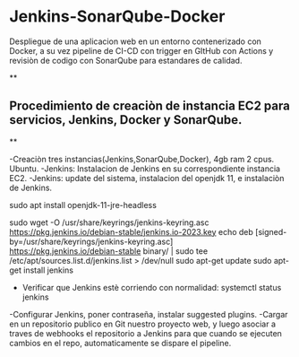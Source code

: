 # Jenkins-SonarQube-Docker
Despliegue de una aplicacion web en un entorno contenerizado con Docker, a su vez pipeline de CI-CD con trigger en GItHub con Actions y revisiòn de codigo con SonarQube para estandares de calidad. 


**

## Procedimiento de creaciòn de instancia EC2 para servicios, Jenkins, Docker y SonarQube.

**

-Creaciòn tres instancias(Jenkins,SonarQube,Docker), 4gb ram 2 cpus. Ubuntu.
-Jenkins: Instalacion de Jenkins en su correspondiente instancia EC2.
-Jenkins: update del sistema, instalacion del openjdk 11, e instalaciòn de Jenkins.

sudo apt install openjdk-11-jre-headless

sudo wget -O /usr/share/keyrings/jenkins-keyring.asc \
  https://pkg.jenkins.io/debian-stable/jenkins.io-2023.key
echo deb [signed-by=/usr/share/keyrings/jenkins-keyring.asc] \
  https://pkg.jenkins.io/debian-stable binary/ | sudo tee \
  /etc/apt/sources.list.d/jenkins.list > /dev/null
sudo apt-get update
sudo apt-get install jenkins

- Verificar que Jenkins estè corriendo con normalidad:
systemctl status jenkins

-Configurar Jenkins, poner contraseña, instalar suggested plugins.
-Cargar en un repositorio publico en Git nuestro proyecto web, y luego
asociar a traves de webhooks el repositorio a Jenkins para que cuando 
se ejecuten cambios en el repo, automaticamente se dispare el pipeline.
